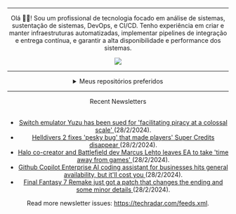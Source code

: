 <div align="center">
<hr>
<p>Olá 👋🏾! Sou um profissional de tecnologia focado em análise de sistemas, sustentação de sistemas, DevOps, e CI/CD. Tenho experiência em criar e manter infraestruturas automatizadas, implementar pipelines de integração e entrega contínua, e garantir a alta disponibilidade e performance dos sistemas.</p>
  <img src="https://media.giphy.com/media/yAGIvCiwPJn5C/giphy.gif">
<hr>
  <details>
  <summary>Meus repositórios preferidos</summary>
  <br />
  Alguns dos meus melhores repositórios:
  <br />
<br />
  <ul><li><a href=https://github.com/RxJSVini/aluratube target="_blank" rel="noopener noreferrer">RxJSVini/aluratube</a> (<b>0</b> ✨ and <b>0</b> 🍴): Aluratube - Desenvolvido durante a imersão React da Alura no final de 2022</li>
<li>More coming soon :).</li>
</ul>
  </details>
  <hr/>
    <summary>Recent Newsletters</summary>
  <br />
  <ul>
    <li><a href=https://www.techradar.com/gaming/switch-emulator-yuzu-has-been-sued-for-facilitating-piracy-at-a-colossal-scale target="_blank" rel="noopener noreferrer"> Switch emulator Yuzu has been sued for 'facilitating piracy at a colossal scale' </a> (28/2/2024).</li><li><a href=https://www.techradar.com/gaming/consoles-pc/helldivers-2-fixes-pesky-bug-that-made-players-super-credits-disappear target="_blank" rel="noopener noreferrer"> Helldivers 2 fixes 'pesky bug' that made players' Super Credits disappear </a> (28/2/2024).</li><li><a href=https://www.techradar.com/gaming/halo-co-creator-and-battlefield-dev-marcus-lehto-leaves-ea-to-take-time-away-from-games target="_blank" rel="noopener noreferrer"> Halo co-creator and Battlefield dev Marcus Lehto leaves EA to take 'time away from games'  </a> (28/2/2024).</li><li><a href=https://www.techradar.com/pro/github-copilot-enterprise-ai-coding-assistant-for-businesses-hits-general-availability-but-itll-cost-you target="_blank" rel="noopener noreferrer"> Github Copilot Enterprise AI coding assistant for businesses hits general availability, but it'll cost you </a> (28/2/2024).</li><li><a href=https://www.techradar.com/gaming/final-fantasy-7-remake-just-got-a-patch-that-changes-the-ending-and-some-minor-details target="_blank" rel="noopener noreferrer"> Final Fantasy 7 Remake just got a patch that changes the ending and some minor details </a> (28/2/2024).</li>
  </ul>
<p>Read more newsletter issues: <a href="https://techradar.com/feeds.xml">https://techradar.com/feeds.xml</a>.</p>
  </details>
